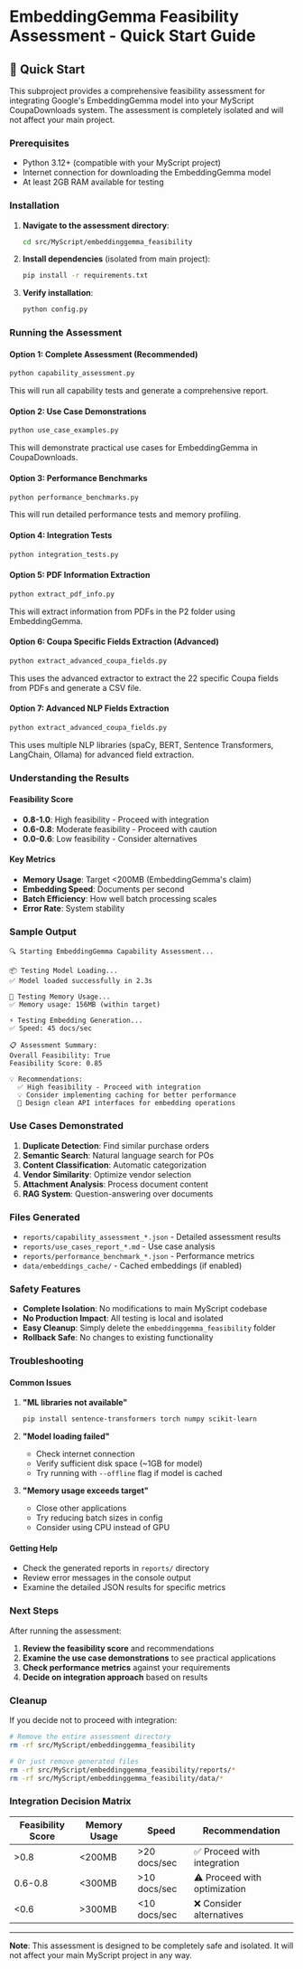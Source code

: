 # EmbeddingGemma Feasibility Assessment - Quick Start Guide

## 🚀 Quick Start

This subproject provides a comprehensive feasibility assessment for integrating Google's EmbeddingGemma model into your MyScript CoupaDownloads system. The assessment is completely isolated and will not affect your main project.

### Prerequisites

- Python 3.12+ (compatible with your MyScript project)
- Internet connection for downloading the EmbeddingGemma model
- At least 2GB RAM available for testing

### Installation

1. **Navigate to the assessment directory**:

   ```bash
   cd src/MyScript/embeddinggemma_feasibility
   ```

2. **Install dependencies** (isolated from main project):

   ```bash
   pip install -r requirements.txt
   ```

3. **Verify installation**:
   ```bash
   python config.py
   ```

### Running the Assessment

#### Option 1: Complete Assessment (Recommended)

```bash
python capability_assessment.py
```

This will run all capability tests and generate a comprehensive report.

#### Option 2: Use Case Demonstrations

```bash
python use_case_examples.py
```

This will demonstrate practical use cases for EmbeddingGemma in CoupaDownloads.

#### Option 3: Performance Benchmarks

```bash
python performance_benchmarks.py
```

This will run detailed performance tests and memory profiling.

#### Option 4: Integration Tests

```bash
python integration_tests.py
```

#### Option 5: PDF Information Extraction

```bash
python extract_pdf_info.py
```

This will extract information from PDFs in the P2 folder using EmbeddingGemma.

#### Option 6: Coupa Specific Fields Extraction (Advanced)

```bash
python extract_advanced_coupa_fields.py
```

This uses the advanced extractor to extract the 22 specific Coupa fields from PDFs and generate a CSV file.

#### Option 7: Advanced NLP Fields Extraction

```bash
python extract_advanced_coupa_fields.py
```

This uses multiple NLP libraries (spaCy, BERT, Sentence Transformers, LangChain, Ollama) for advanced field extraction.

### Understanding the Results

#### Feasibility Score

- **0.8-1.0**: High feasibility - Proceed with integration
- **0.6-0.8**: Moderate feasibility - Proceed with caution
- **0.0-0.6**: Low feasibility - Consider alternatives

#### Key Metrics

- **Memory Usage**: Target <200MB (EmbeddingGemma's claim)
- **Embedding Speed**: Documents per second
- **Batch Efficiency**: How well batch processing scales
- **Error Rate**: System stability

### Sample Output

```
🔍 Starting EmbeddingGemma Capability Assessment...

📦 Testing Model Loading...
✅ Model loaded successfully in 2.3s

💾 Testing Memory Usage...
✅ Memory usage: 156MB (within target)

⚡ Testing Embedding Generation...
✅ Speed: 45 docs/sec

📋 Assessment Summary:
Overall Feasibility: True
Feasibility Score: 0.85

💡 Recommendations:
  ✅ High feasibility - Proceed with integration
  💡 Consider implementing caching for better performance
  🔧 Design clean API interfaces for embedding operations
```

### Use Cases Demonstrated

1. **Duplicate Detection**: Find similar purchase orders
2. **Semantic Search**: Natural language search for POs
3. **Content Classification**: Automatic categorization
4. **Vendor Similarity**: Optimize vendor selection
5. **Attachment Analysis**: Process document content
6. **RAG System**: Question-answering over documents

### Files Generated

- `reports/capability_assessment_*.json` - Detailed assessment results
- `reports/use_cases_report_*.md` - Use case analysis
- `reports/performance_benchmark_*.json` - Performance metrics
- `data/embeddings_cache/` - Cached embeddings (if enabled)

### Safety Features

- **Complete Isolation**: No modifications to main MyScript codebase
- **No Production Impact**: All testing is local and isolated
- **Easy Cleanup**: Simply delete the `embeddinggemma_feasibility` folder
- **Rollback Safe**: No changes to existing functionality

### Troubleshooting

#### Common Issues

1. **"ML libraries not available"**

   ```bash
   pip install sentence-transformers torch numpy scikit-learn
   ```

2. **"Model loading failed"**

   - Check internet connection
   - Verify sufficient disk space (~1GB for model)
   - Try running with `--offline` flag if model is cached

3. **"Memory usage exceeds target"**
   - Close other applications
   - Try reducing batch sizes in config
   - Consider using CPU instead of GPU

#### Getting Help

- Check the generated reports in `reports/` directory
- Review error messages in the console output
- Examine the detailed JSON results for specific metrics

### Next Steps

After running the assessment:

1. **Review the feasibility score** and recommendations
2. **Examine the use case demonstrations** to see practical applications
3. **Check performance metrics** against your requirements
4. **Decide on integration approach** based on results

### Cleanup

If you decide not to proceed with integration:

```bash
# Remove the entire assessment directory
rm -rf src/MyScript/embeddinggemma_feasibility

# Or just remove generated files
rm -rf src/MyScript/embeddinggemma_feasibility/reports/*
rm -rf src/MyScript/embeddinggemma_feasibility/data/*
```

### Integration Decision Matrix

| Feasibility Score | Memory Usage | Speed        | Recommendation               |
| ----------------- | ------------ | ------------ | ---------------------------- |
| >0.8              | <200MB       | >20 docs/sec | ✅ Proceed with integration  |
| 0.6-0.8           | <300MB       | >10 docs/sec | ⚠️ Proceed with optimization |
| <0.6              | >300MB       | <10 docs/sec | ❌ Consider alternatives     |

---

**Note**: This assessment is designed to be completely safe and isolated. It will not affect your main MyScript project in any way.

